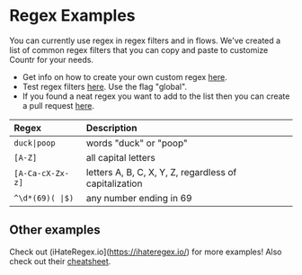 # Regex Examples

You can currently use regex in regex filters and in flows. We've created a list of common regex filters that you can copy and paste to customize Countr for your needs.

- Get info on how to create your own custom regex [here](https://flaviocopes.com/javascript-regular-expressions/#regular-expressions-choices).
- Test regex filters [here](https://regexr.com/). Use the flag "global".
- If you found a neat regex you want to add to the list then you can create a pull request [here](https://github.com/countr/docs/blob/master/docs/regex-examples.md).

| Regex | Description |
|:------|:------------|
| `duck\|poop` | words "duck" or "poop" |
| `[A-Z]` | all capital letters |
| `[A-Ca-cX-Zx-z]` | letters A, B, C, X, Y, Z, regardless of capitalization |
| `^\d*(69)( \|$)` | any number ending in 69 |

## Other examples

Check out (iHateRegex.io](https://ihateregex.io/) for more examples! Also check out their [cheatsheet](https://ihateregex.io/cheatsheet).
